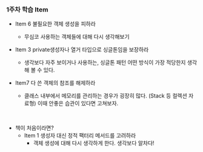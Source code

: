 
### 1주차 학습 Item

- Item 6 불필요한 객체 생성을 피하라
  - 무심코 사용하는 객체들에 대해 다시 생각해보기</br>

- Item 3 private생성자나 열거 타입으로 싱글톤임을 보장하라 
  - 생각보다 자주 보이거나 사용하는, 싱글톤 패턴 어떤 방식이 가장 적당한지 생각해 볼 수 있다.

- Item7 다 쓴 객체의 참조를 해제하라
  - 클래스 내부에서 메모리를 관리하는 경우가 굉장히 많다. (Stack 등 컬렉션 자료형) 이때 안좋은 습관이 있다면 고쳐보자.
</br>

  * 책이 처음이라면?
    * Item 1 생성자 대신 정적 팩터리 메서드를 고려하라 
       * 객체 생성에 대해 다시 생각하게 한다. 생각보다 알차다! 
